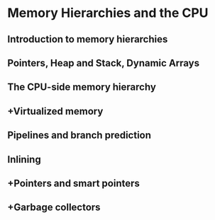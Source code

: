 # Memory Hierarchies and the CPU

## Introduction  to memory hierarchies
## Pointers, Heap and Stack, Dynamic Arrays
## The CPU-side memory hierarchy
## +Virtualized memory
## Pipelines and branch prediction
## Inlining
## +Pointers and smart pointers
## +Garbage collectors
